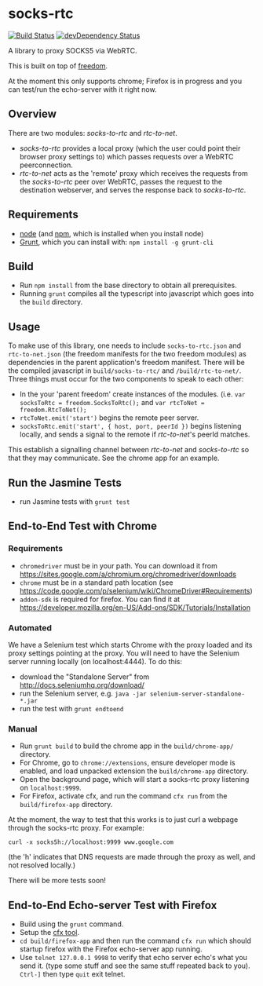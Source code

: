 # socks-rtc

[![Build Status](https://travis-ci.org/uProxy/socks-rtc.svg?branch=master)](https://travis-ci.org/uProxy/socks-rtc) [![devDependency Status](https://david-dm.org/uProxy/socks-rtc/dev-status.svg)](https://david-dm.org/uProxy/socks-rtc#info=devDependencies)

A library to proxy SOCKS5 via WebRTC.

This is built on top of [freedom](https://github.com/UWNetworksLab/freedom).

At the moment this only supports chrome; Firefox is in progress and you can test/run the echo-server with it right now.

## Overview

There are two modules: _socks-to-rtc_ and _rtc-to-net_.

 - _socks-to-rtc_ provides a local proxy (which the user could point their browser proxy settings to) which passes requests over a WebRTC peerconnection.
 - _rtc-to-net_ acts as the 'remote' proxy which receives the requests from the _socks-to-rtc_ peer over WebRTC, passes the request to the destination webserver, and serves the response back to _socks-to-rtc_.

## Requirements

 - [node](http://nodejs.org/) (and [npm](https://www.npmjs.org/), which is installed when you install node)
 - [Grunt](http://gruntjs.com/), which you can install with: `npm install -g grunt-cli`

## Build

 - Run `npm install` from the base directory to obtain all prerequisites.
 - Running `grunt` compiles all the typescript into javascript which goes into the `build` directory.

## Usage

To make use of this library, one needs to include `socks-to-rtc.json`
and `rtc-to-net.json` (the freedom manifests for the two freedom modules)
as dependencies in the parent application's freedom manifest. There will be
the compiled javascript in `build/socks-to-rtc/` and `/build/rtc-to-net/`.
Three things must occur for the two components to speak to each other:

 - In the your 'parent freedom' create instances of the modules. (i.e. `var socksToRtc = freedom.SocksToRtc();` and `var rtcToNet = freedom.RtcToNet();`
 - `rtcToNet.emit('start')` begins the remote peer server.
 - `socksToRtc.emit('start', { host, port, peerId })` begins listening locally, and sends a signal to the remote if _rtc-to-net_'s peerId matches.

This establish a signalling channel between _rtc-to-net_ and _socks-to-rtc_ so that they may communicate. See the chrome app for an example.

## Run the Jasmine Tests

 - run Jasmine tests with `grunt test`

## End-to-End Test with Chrome

### Requirements

 - `chromedriver` must be in your path. You can download it from https://sites.google.com/a/chromium.org/chromedriver/downloads
 - `chrome` must be in a standard path location (see https://code.google.com/p/selenium/wiki/ChromeDriver#Requirements)
 - `addon-sdk` is required for firefox. You can find it at https://developer.mozilla.org/en-US/Add-ons/SDK/Tutorials/Installation

### Automated

We have a Selenium test which starts Chrome with the proxy loaded and its proxy
settings pointing at the proxy. You will need to have the Selenium server
running locally (on localhost:4444). To do this:

 - download the "Standalone Server" from http://docs.seleniumhq.org/download/
 - run the Selenium server, e.g. `java -jar selenium-server-standalone-*.jar`
 - run the test with `grunt endtoend`

### Manual

 - Run `grunt build` to build the chrome app in the `build/chrome-app/` directory.
 - For Chrome, go to `chrome://extensions`, ensure developer mode is enabled, and load unpacked extension the `build/chrome-app` directory.
 - Open the background page, which will start a socks-rtc proxy listening on `localhost:9999`.
 - For Firefox, activate cfx, and run the command `cfx run` from the `build/firefox-app` directory.

At the moment, the way to test that this works is to just curl a webpage through the socks-rtc proxy. For example:

`curl -x socks5h://localhost:9999 www.google.com`

(the 'h' indicates that DNS requests are made through the proxy as well, and not resolved locally.)

There will be more tests soon!

## End-to-End Echo-server Test with Firefox

 - Build using the `grunt` command.
 - Setup the [cfx tool](https://developer.mozilla.org/en-US/Add-ons/SDK/Tutorials/Installation).
 - `cd build/firefox-app` and then run the command `cfx run` which should startup firefox with the Firefox echo-server app running.
 - Use `telnet 127.0.0.1 9998` to verify that echo server echo's what you send it. (type some stuff and see the same stuff repeated back to you). `Ctrl-]` then type `quit` exit telnet.
